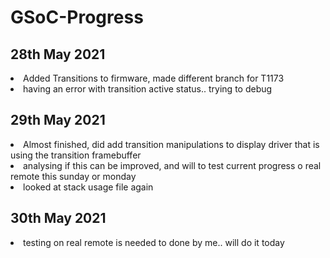 # GSoC-Progress

<h2>28th May 2021</h2>
<li>Added Transitions to firmware, made different branch for T1173</li>
<li> having an error with transition active status.. trying to debug </li>

<h2> 29th May 2021 </h2>
<li> Almost finished, did add transition manipulations to display driver that is using the transition framebuffer </li>
<li> analysing if this can be improved, and will to test current progress o real remote this sunday or monday</li>
<li> looked at stack usage file again </li>

<h2>30th May 2021</h2>
<li>testing on real remote is needed to done by me.. will do it today</li>

